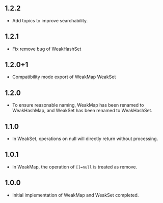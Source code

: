 ## 1.2.2

* Add topics to improve searchability.

## 1.2.1

* Fix remove bug of WeakHashSet

## 1.2.0+1

* Compatibility mode export of WeakMap WeakSet

## 1.2.0

* To ensure reasonable naming, WeakMap has been renamed to WeakHashMap, and WeakSet has been renamed
  to WeakHashSet.

## 1.1.0

* In WeakSet, operations on null will directly return without processing.

## 1.0.1

* In WeakMap, the operation of `[]=null` is treated as remove.

## 1.0.0

* Initial implementation of WeakMap and WeakSet completed.